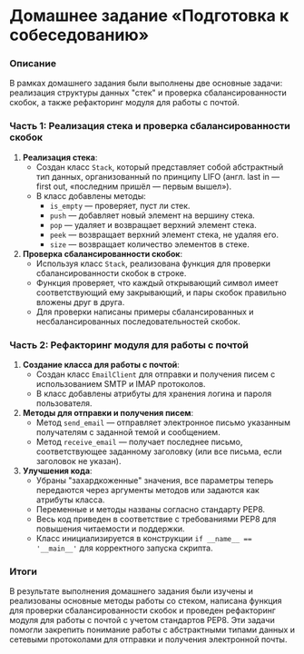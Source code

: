 # Домашнее задание «Подготовка к собеседованию»

### Описание

В рамках домашнего задания были выполнены две основные задачи: реализация структуры данных "стек" и проверка сбалансированности скобок, а также рефакторинг модуля для работы с почтой.

### Часть 1: Реализация стека и проверка сбалансированности скобок

1. **Реализация стека**:
    - Создан класс `Stack`, который представляет собой абстрактный тип данных, организованный по принципу LIFO (англ. last in — first out, «последним пришёл — первым вышел»).
    - В класс добавлены методы:
        - `is_empty` — проверяет, пуст ли стек.
        - `push` — добавляет новый элемент на вершину стека.
        - `pop` — удаляет и возвращает верхний элемент стека.
        - `peek` — возвращает верхний элемент стека, не удаляя его.
        - `size` — возвращает количество элементов в стеке.
2. **Проверка сбалансированности скобок**:
    - Используя класс `Stack`, реализована функция для проверки сбалансированности скобок в строке.
    - Функция проверяет, что каждый открывающий символ имеет соответствующий ему закрывающий, и пары скобок правильно вложены друг в друга.
    - Для проверки написаны примеры сбалансированных и несбалансированных последовательностей скобок.

### Часть 2: Рефакторинг модуля для работы с почтой

1. **Создание класса для работы с почтой**:
    - Создан класс `EmailClient` для отправки и получения писем с использованием SMTP и IMAP протоколов.
    - В класс добавлены атрибуты для хранения логина и пароля пользователя.
2. **Методы для отправки и получения писем**:
    - Метод `send_email` — отправляет электронное письмо указанным получателям с заданной темой и сообщением.
    - Метод `receive_email` — получает последнее письмо, соответствующее заданному заголовку (или все письма, если заголовок не указан).
3. **Улучшения кода**:
    - Убраны "захардкоженные" значения, все параметры теперь передаются через аргументы методов или задаются как атрибуты класса.
    - Переменные и методы названы согласно стандарту PEP8.
    - Весь код приведен в соответствие с требованиями PEP8 для повышения читаемости и поддержки.
    - Класс инициализируется в конструкции `if __name__ == '__main__'` для корректного запуска скрипта.

### Итоги

В результате выполнения домашнего задания были изучены и реализованы основные методы работы со стеком, написана функция для проверки сбалансированности скобок и проведен рефакторинг модуля для работы с почтой с учетом стандартов PEP8. Эти задачи помогли закрепить понимание работы с абстрактными типами данных и сетевыми протоколами для отправки и получения электронной почты.